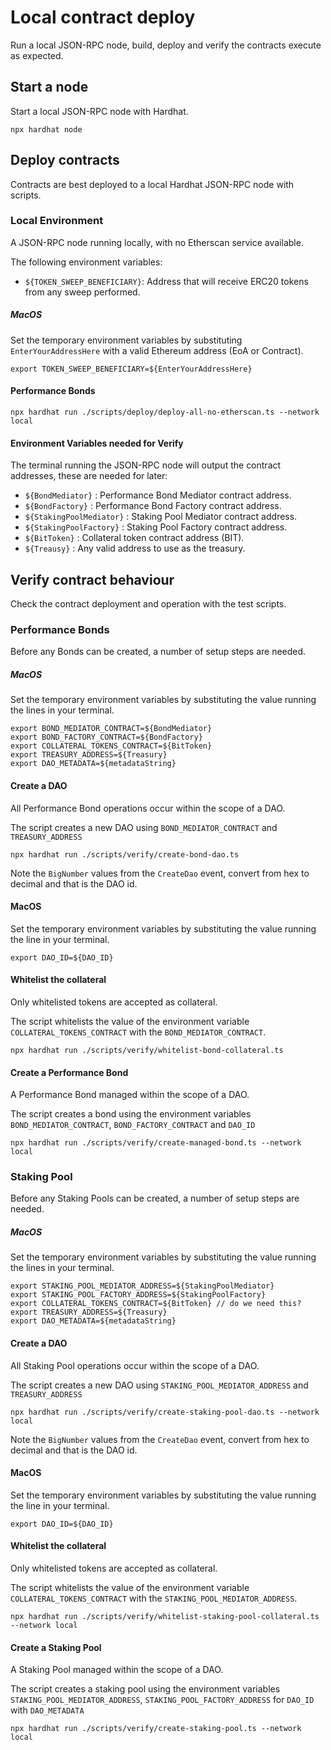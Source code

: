 # Local contract deploy
Run a local JSON-RPC node, build, deploy and verify the contracts execute
as expected.

## Start a node
Start a local JSON-RPC node with Hardhat.
```shell
npx hardhat node
```

## Deploy contracts
Contracts are best deployed to a local Hardhat JSON-RPC node with scripts.

### Local Environment 
A JSON-RPC node running locally, with no Etherscan service available.

The following environment variables:
- `${TOKEN_SWEEP_BENEFICIARY}`: Address that will receive ERC20 tokens from any sweep performed.

##### MacOS
Set the temporary environment variables by substituting `EnterYourAddressHere` with a valid Ethereum address (EoA or Contract).
```shell
export TOKEN_SWEEP_BENEFICIARY=${EnterYourAddressHere}
```

#### Performance Bonds
```shell
npx hardhat run ./scripts/deploy/deploy-all-no-etherscan.ts --network local
```

#### Environment Variables needed for Verify

The terminal running the JSON-RPC node will output the contract addresses, these are needed for later:
- `${BondMediator}` : Performance Bond Mediator contract address. 
- `${BondFactory}` : Performance Bond Factory contract address.
- `${StakingPoolMediator}` : Staking Pool Mediator contract address.
- `${StakingPoolFactory}` : Staking Pool Factory contract address.
- `${BitToken}` : Collateral token contract address (BIT).
- `${Treausy}` : Any valid address to use as the treasury.

## Verify contract behaviour
Check the contract deployment and operation with the test scripts.

### Performance Bonds
Before any Bonds can be created, a number of setup steps are needed.

##### MacOS
Set the temporary environment variables by substituting the value running the lines in your terminal.
```shell
export BOND_MEDIATOR_CONTRACT=${BondMediator}
export BOND_FACTORY_CONTRACT=${BondFactory}
export COLLATERAL_TOKENS_CONTRACT=${BitToken}
export TREASURY_ADDRESS=${Treasury}
export DAO_METADATA=${metadataString}
```

#### Create a DAO
All Performance Bond operations occur within the scope of a DAO.

The script creates a new DAO using `BOND_MEDIATOR_CONTRACT` and `TREASURY_ADDRESS`
```shell
npx hardhat run ./scripts/verify/create-bond-dao.ts
```

Note the `BigNumber` values from the `CreateDao` event, convert from hex to decimal and that is the DAO id.

#### MacOS
Set the temporary environment variables by substituting the value running the line in your terminal.
```shell
export DAO_ID=${DAO_ID}
```

#### Whitelist the collateral
Only whitelisted tokens are accepted as collateral.

The script whitelists the value of the environment variable `COLLATERAL_TOKENS_CONTRACT` with the `BOND_MEDIATOR_CONTRACT`.
```shell
npx hardhat run ./scripts/verify/whitelist-bond-collateral.ts 
```

#### Create a Performance Bond
A Performance Bond managed within the scope of a DAO.

The script creates a bond using the environment variables `BOND_MEDIATOR_CONTRACT`, `BOND_FACTORY_CONTRACT` and `DAO_ID`
```shell
npx hardhat run ./scripts/verify/create-managed-bond.ts --network local
```

### Staking Pool
Before any Staking Pools can be created, a number of setup steps are needed.

##### MacOS
Set the temporary environment variables by substituting the value running the lines in your terminal.
```shell
export STAKING_POOL_MEDIATOR_ADDRESS=${StakingPoolMediator}
export STAKING_POOL_FACTORY_ADDRESS=${StakingPoolFactory}
export COLLATERAL_TOKENS_CONTRACT=${BitToken} // do we need this?
export TREASURY_ADDRESS=${Treasury}
export DAO_METADATA=${metadataString}
```

#### Create a DAO
All Staking Pool operations occur within the scope of a DAO.

The script creates a new DAO using `STAKING_POOL_MEDIATOR_ADDRESS` and `TREASURY_ADDRESS`
```shell
npx hardhat run ./scripts/verify/create-staking-pool-dao.ts --network local
```

Note the `BigNumber` values from the `CreateDao` event, convert from hex to decimal and that is the DAO id.

#### MacOS
Set the temporary environment variables by substituting the value running the line in your terminal.
```shell
export DAO_ID=${DAO_ID}
```

#### Whitelist the collateral
Only whitelisted tokens are accepted as collateral.

The script whitelists the value of the environment variable `COLLATERAL_TOKENS_CONTRACT` with the `STAKING_POOL_MEDIATOR_ADDRESS`.
```shell
npx hardhat run ./scripts/verify/whitelist-staking-pool-collateral.ts --network local
```

#### Create a Staking Pool
A Staking Pool managed within the scope of a DAO.

The script creates a staking pool using the environment variables `STAKING_POOL_MEDIATOR_ADDRESS`, `STAKING_POOL_FACTORY_ADDRESS` for `DAO_ID` with `DAO_METADATA`
```shell
npx hardhat run ./scripts/verify/create-staking-pool.ts --network local
```
